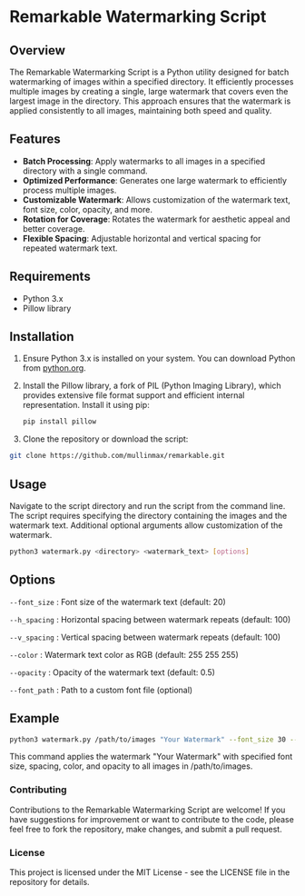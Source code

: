 # Remarkable Watermarking Script

## Overview

The Remarkable Watermarking Script is a Python utility designed for batch watermarking of images within a specified directory. It efficiently processes multiple images by creating a single, large watermark that covers even the largest image in the directory. This approach ensures that the watermark is applied consistently to all images, maintaining both speed and quality.

## Features

- **Batch Processing**: Apply watermarks to all images in a specified directory with a single command.
- **Optimized Performance**: Generates one large watermark to efficiently process multiple images.
- **Customizable Watermark**: Allows customization of the watermark text, font size, color, opacity, and more.
- **Rotation for Coverage**: Rotates the watermark for aesthetic appeal and better coverage.
- **Flexible Spacing**: Adjustable horizontal and vertical spacing for repeated watermark text.

## Requirements

- Python 3.x
- Pillow library

## Installation

1. Ensure Python 3.x is installed on your system. You can download Python from [python.org](https://www.python.org/downloads/).

2. Install the Pillow library, a fork of PIL (Python Imaging Library), which provides extensive file format support and efficient internal representation. Install it using pip:

   ```bash
   pip install pillow
   ```

3. Clone the repository or download the script:

```bash
git clone https://github.com/mullinmax/remarkable.git
```

## Usage
Navigate to the script directory and run the script from the command line. The script requires specifying the directory containing the images and the watermark text. Additional optional arguments allow customization of the watermark.

```bash
python3 watermark.py <directory> <watermark_text> [options]
```

## Options
`--font_size` : Font size of the watermark text (default: 20)

`--h_spacing` : Horizontal spacing between watermark repeats (default: 100)

`--v_spacing` : Vertical spacing between watermark repeats (default: 100)

`--color` : Watermark text color as RGB (default: 255 255 255)

`--opacity` : Opacity of the watermark text (default: 0.5)

`--font_path` : Path to a custom font file (optional)

## Example
```bash
python3 watermark.py /path/to/images "Your Watermark" --font_size 30 --h_spacing 150 --v_spacing 120 --color 255 0 0 --opacity 0.8
```
This command applies the watermark "Your Watermark" with specified font size, spacing, color, and opacity to all images in /path/to/images.

### Contributing
Contributions to the Remarkable Watermarking Script are welcome! If you have suggestions for improvement or want to contribute to the code, please feel free to fork the repository, make changes, and submit a pull request.

### License
This project is licensed under the MIT License - see the LICENSE file in the repository for details.

